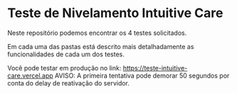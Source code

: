 # Teste de Nivelamento Intuitive Care

Neste repositório podemos encontrar os 4 testes solicitados.

Em cada uma das pastas está descrito mais detalhadamente as funcionalidades de cada um dos testes.

Você pode testar em produção no link: https://teste-intuitive-care.vercel.app
AVISO: A primeira tentativa pode demorar 50 segundos por conta do delay de reativação do servidor.



